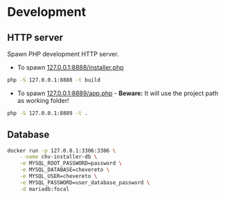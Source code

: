 # Development

## HTTP server

Spawn PHP development HTTP server.

* To spawn [127.0.0.1:8888/installer.php](http://127.0.0.1:8888/installer.php)

```sh
php -S 127.0.0.1:8888 -t build
```

* To spawn [127.0.0.1:8889/app.php](http://127.0.0.1:8889/app.php) - **Beware:** It will use the project path as working folder!

```sh
php -S 127.0.0.1:8889 -t .
```

## Database

```sh
docker run -p 127.0.0.1:3306:3306 \
    --name chv-installer-db \
    -e MYSQL_ROOT_PASSWORD=password \
    -e MYSQL_DATABASE=chevereto \
    -e MYSQL_USER=chevereto \
    -e MYSQL_PASSWORD=user_database_password \
    -d mariadb:focal
```
